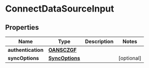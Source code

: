 

# ConnectDataSourceInput


## Properties

| Name | Type | Description | Notes |
|------------ | ------------- | ------------- | -------------|
|**authentication** | [**OANSCZGF**](OANSCZGF.md) |  |  |
|**syncOptions** | [**SyncOptions**](SyncOptions.md) |  |  [optional] |



